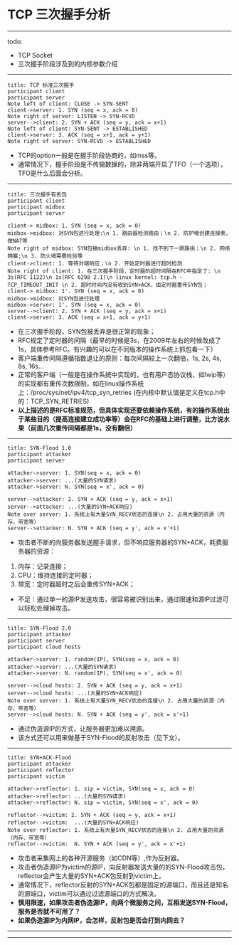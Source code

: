 # TCP 三次握手分析
---
todo:
* TCP Socket
* 三次握手阶段涉及到的内核参数介绍
---

```sequence
title: TCP 标准三次握手
participant client
participant server
Note left of client: CLOSE -> SYN-SENT
client->server: 1. SYN (seq = x, ack = 0)
Note right of server: LISTEN -> SYN-RCVD
server-->client: 2. SYN + ACK (seq = y, ack = x+1)
Note left of client: SYN-SENT -> ESTABLISHED
client->server: 3. ACK (seq = x+1, ack = y+1)
Note right of server: SYN-RCVD -> ESTABLISHED
```
* TCP的option一般是在握手阶段协商的，如mss等。
* 通常情况下，握手阶段是不传输数据的，除非两端开启了TFO（一个选项），TFO是什么后面会分析。
---

```sequence
title: 三次握手有丢包
participant client
participant midbox
participant server

client-> midbox: 1. SYN (seq = x, ack = 0)
midbox->midbox: 对SYN包进行处理:\n 1. 路由器检测路由；\n 2. 防护墙创建连接表，做NAT等
Note right of midbox: SYN包被midbox丢弃: \n 1. 找不到下一跳路由；\n 2. 网络拥塞;\n 3. 防火墙需要检验等 
client->client: 1. 等待对端响应；\n 2. 开始定时器进行超时检测
Note right of client: 1. 在三次握手阶段，定时器的超时间隔在RFC中指定了: \n 3s(RFC 1122)\n 1s(RFC 6298 2.1)\n linux kernel: tcp.h - TCP_TIMEOUT_INIT \n 2. 超时时间内没有收到SYN+ACK，由定时器重传SYN包；   
client-> midbox: 1'. SYN (seq = x, ack = 0)
midbox->midbox: 对SYN包进行处理 
midbox->server: 1'. SYN (seq = x, ack = 0)
server-->client: 2. SYN + ACK (seq = y, ack = x+1)
client->server: 3. ACK (seq = x+1, ack = y+1)
```
* 在三次握手阶段，SYN包被丢弃是很正常的现象；
* RFC规定了定时器的间隔（最早的时候是3s，在2009年左右的时候改成了1s，具体参考RFC。有兴趣的可以在不同版本的操作系统上抓包看一下）
* 客户端重传间隔遵循指数退让的原则：每次间隔较上一次翻倍，1s, 2s, 4s, 8s, 16s...
* 正常的客户端（一般是在操作系统中实现的，也有用户态协议栈，如lwip等）的实现都有重传次数限制，如在linux操作系统上：/proc/sys/net/ipv4/tcp_syn_retries (在内核中默认值是定义在tcp.h中的：TCP_SYN_RETRIES)
* **以上描述的是RFC标准规范，但具体实现还要依赖操作系统，有的操作系统出于某些目的（提高连接建立成功率等）会在RFC的基础上进行调整，比方说水果（前面几次重传间隔都是1s，没有翻倍）**
---




```sequence
title: SYN-Flood 1.0
participant attacker
participant server

attacker->server: 1. SYN(seq = x, ack = 0)
attacker->server: ...(大量的SYN请求)
attacker->server: N. SYN(seq = x', ack = 0)

server-->attacker: 2. SYN + ACK (seq = y, ack = x+1)
server-->attacker: ...(大量的SYN+ACK响应)
Note over server: 1. 系统上有大量SYN_RECV状态的连接\n 2. 占用大量的资源（内存、带宽等）
server-->attacker: N. SYN + ACK (seq = y', ack = x'+1)
```
* 攻击者不断的向服务器发送握手请求，但不响应服务器的SYN+ACK，耗费服务器的资源：
1. 内存：记录连接；
2. CPU：维持连接的定时器；
3. 带宽：定时器超时之后会重传SYN+ACK；
* 不足：通过单一的源IP发送攻击，很容易被识别出来，通过限速和源IP过滤可以轻松处理掉攻击。
---

```sequence
title: SYN-Flood 2.0
participant attacker
participant server
participant cloud hosts

attacker->server: 1. random(IP), SYN(seq = x, ack = 0)
attacker->server: ...(大量的SYN请求)
attacker->server: N. random(IP), SYN(seq = x', ack = 0)

server-->cloud hosts: 2. SYN + ACK (seq = y, ack = x+1)
server-->cloud hosts: ...(大量的SYN+ACK响应)
Note over server: 1. 系统上有大量SYN_RECV状态的连接\n 2. 占用大量的资源（内存、带宽等）
server-->cloud hosts: N. SYN + ACK (seq = y', ack = x'+1)
```
* 通过伪造源IP的方式，让服务器更加难以溯源。
* 该方式还可以用来做基于SYN-Flood的反射攻击（见下文）。
---

```sequence
title: SYN+ACK-Flood
participant attacker
participant reflector
participant victim

attacker->reflector: 1. sip = victim, SYN(seq = x, ack = 0)
attacker->reflector: ...(大量的SYN请求)
attacker->reflector: N. sip = victim, SYN(seq = x', ack = 0)

reflector-->victim: 2. SYN + ACK (seq = y, ack = x+1)
reflector-->victim:  ...(大量的SYN+ACK响应)
Note over reflector: 1. 系统上有大量SYN_RECV状态的连接\n 2. 占用大量的资源（内存、带宽等）
reflector-->victim:  N. SYN + ACK (seq = y', ack = x'+1)
```
* 攻击者采集网上的各种开源服务（如CDN等）,作为反射器。
* 攻击者伪造源IP为victim的源IP，向反射器发送大量的的SYN-Flood攻击包，reflector会产生大量的SYN+ACK包反射到victim上。
* 通常情况下，reflector反射的SYN+ACK包都是固定的源端口，而且还是知名的源端口，victim可以通过过滤源端口的方式解决。
* **慎用限速，如果攻击者伪造源IP，向两个微服务之间，互相发送SYN-Flood，服务是否就不可用了？**
* **如果伪造源IP为内网IP，会怎样，反射包是否会打到内网去？**
* ****
---